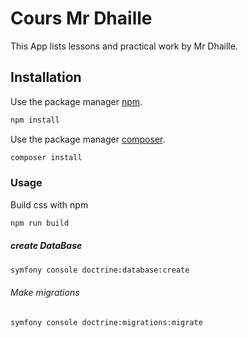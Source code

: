 # Cours Mr Dhaille

This App lists lessons and practical work by Mr Dhaille.

## Installation

Use the package manager [npm](https://nodejs.org/en/download/).

```bash
npm install
```
Use the package manager [composer](https://getcomposer.org).

```bash
composer install
```

### Usage
 Build css with npm

```bash
npm run build
```

##### create DataBase

```bash
symfony console doctrine:database:create
```

###### Make migrations

```bash
symfony console doctrine:migrations:migrate
```
